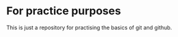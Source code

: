 <h1>For practice purposes</h1>
<p>This is just a repository for practising the basics of git and github.</p>